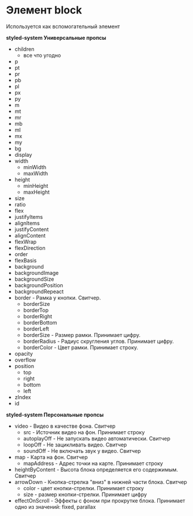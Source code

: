 # Элемент block
Используется как вспомогательный элемент

**styled-system Универсальные пропсы**
- children  
    - все что угодно
- p
- pt
- pr
- pb
- pl
- px
- py
- m
- mt
- mr
- mb
- ml
- mx
- my
- bg
- display
- width
   - minWidth
   - maxWidth
- height
   - minHeight
   - maxHeight
- size
- ratio
- flex
- justifyItems
- alignItems
- justifyContent
- alignContent
- flexWrap
- flexDirection
- order
- flexBasis
- background
- backgroundImage
- backgroundSize
- backgroundPosition
- backgroundRepeact
- border - Рамка у кнопки. Свитчер.
   - borderSize
   - borderTop
   - borderRight
   - borderBottom
   - borderLeft
   - borderSize - Размер рамки. Принимает цифру.
   - borderRadius - Радиус скругления углов. Принимает цифру.
   - borderColor - Цвет рамки. Принимает строку.
- opacity
- overflow
- position
   - top
   - right
   - bottom
   - left
- zIndex
- id

**styled-system Персональные пропсы**
- video - Видео в качестве фона. Свитчер
   - src - Источник видео на фон. Принимает строку
   - autoplayOff - Не запускать видео автоматически. Свитчер
   - loopOff - Не зацикливать видео. Свитчер
   - soundOff - Не включать звук у видео. Свитчер
- map - Карта на фон. Свитчер
   - mapAddress - Адрес точки на карте. Принимает строку
- heightByContent - Высота блока определяется его содержимым. Свитчер
- arrowDown - Кнопка-стрелка "вниз" в нижней части блока. Свитчер
   - color - цвет кнопки-стрелки. Принимает строку
   - size - размер кнопки-стрелки. Принимает цифру
- effectOnScroll - Эффекты с фоном при прокрутке блока. Принимает одно из значений: fixed, parallax

   